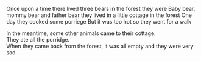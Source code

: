 Once upon a time
there lived three bears in the forest
they were Baby bear, mommy bear and father bear
they lived in a little cottage in the forest
One day they cooked some porriege
But it was too hot
so they went for a walk

In the meantime, some other animals came to their cottage.  
They ate all the porridge.  
When they came back from the forest, it was all empty and they were very sad.
